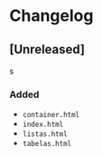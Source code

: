 # Changelog

## [Unreleased]
s
### Added
- `container.html`
- `index.html`
- `listas.html`
- `tabelas.html`